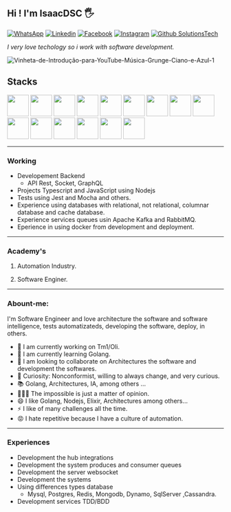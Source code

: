## Hi ! I'm IsaacDSC 🖐️

 [![WhatsApp](https://img.shields.io/badge/WhatsApp-25D366?style=for-the-badge&logo=whatsapp&logoColor=white)](https://api.whatsapp.com/send?phone=5524988180688) [![Linkedin](https://img.shields.io/badge/LinkedIn-0077B5?style=for-the-badge&logo=linkedin&logoColor=white)](https://www.linkedin.com/in/isaac-dsc-b28600175/) [![Facebook](https://img.shields.io/badge/Facebook-1877F2?style=for-the-badge&logo=facebook&logoColor=white)](https://www.facebook.com/isaacdsc/) [![Instagram](https://img.shields.io/badge/Instagram-E4405F?style=for-the-badge&logo=instagram&logoColor=white)](https://www.instagram.com/isaacdsc/) [![Github SolutionsTech](https://img.shields.io/badge/GitHub-100000?style=for-the-badge&logo=github&logoColor=white)](https://github.com/solutionsTech10/)

*I very love techology so i work with software development.*

![Vinheta-de-Introdução-para-YouTube-Música-Grunge-Ciano-e-Azul-_1_](https://user-images.githubusercontent.com/56350331/175792459-b4be6820-02e7-441d-b847-b509187e4900.gif)

## Stacks  

<div style="display: inline_block">
  <img src="https://cdn.jsdelivr.net/gh/devicons/devicon/icons/bash/bash-original.svg" width="50" />
<img src="https://cdn.jsdelivr.net/gh/devicons/devicon/icons/typescript/typescript-original.svg" width="50" />
<img src="https://cdn.jsdelivr.net/gh/devicons/devicon/icons/go/go-original.svg" width="50"/> <img src="https://cdn.jsdelivr.net/gh/devicons/devicon/icons/nodejs/nodejs-original.svg" width="50" />
<img src="https://cdn.jsdelivr.net/gh/devicons/devicon/icons/python/python-original.svg" width="50" />
<img src="https://cdn.jsdelivr.net/gh/devicons/devicon/icons/docker/docker-original.svg" width="50" />
<img src="https://cdn.jsdelivr.net/gh/devicons/devicon/icons/git/git-original.svg" width="50" />
<img src="https://cdn.jsdelivr.net/gh/devicons/devicon/icons/jest/jest-plain.svg" width="50" />
<img src="https://cdn.jsdelivr.net/gh/devicons/devicon/icons/mysql/mysql-original.svg" width="50" />
<img src="https://cdn.jsdelivr.net/gh/devicons/devicon/icons/postgresql/postgresql-original.svg"  width="50"/>
<img src="https://cdn.jsdelivr.net/gh/devicons/devicon/icons/mongodb/mongodb-original.svg" width="50"/>
<img src="https://cdn.jsdelivr.net/gh/devicons/devicon/icons/microsoftsqlserver/microsoftsqlserver-plain.svg" width="50"/>
<img src="https://cdn.jsdelivr.net/gh/devicons/devicon/icons/redis/redis-original.svg" width="50"/>         
<img src="https://cdn.jsdelivr.net/gh/devicons/devicon/icons/socketio/socketio-original.svg" width="50"/>
<img src="https://cdn.jsdelivr.net/gh/devicons/devicon/icons/apachekafka/apachekafka-original.svg" width="50"/>
<br>


----

### Working

- Developement Backend 
  - API Rest, Socket, GraphQL
- Projects Typescript and JavaScript using Nodejs
- Tests using Jest and Mocha and others.
- Experience using databases with relational, not relational, columnar database and cache database.
- Experience services queues usin Apache Kafka and RabbitMQ.
- Eperience in using docker from development and deployment.
 
 <hr>

###  Academy's

  1. Automation Industry.

  2. Software Enginer.

<hr>


### Abount-me:

I'm Software Engineer and love architecture the software and software intelligence, tests automatizateds, developing the software, deploy, in others.

- 🔭 I am currently working on Tm1/Oli.
- 🌱 I am currently learning Golang.
- 👯 I am looking to collaborate on Architectures the software and development the softwares.
- 🤔  Curiosity: Nonconformist, willing to always change, and very curious.
- 📚 Golang, Architectures, IA, among others ...
- 🧑🏻‍🚀 The impossible is just a matter of opinion.
- 😄 I like Golang, Nodejs, Elixir, Architectures among others...
- ⚡ I like of many challenges all the time. 
- 😡 I hate repetitive because I have a culture of automation.

<hr>

### Experiences 

- Development the hub integrations
- Development the system produces and consumer queues
- Development the server websocket
- Development the systems
- Using differences types database 
  - Mysql, Postgres, Redis, Mongodb, Dynamo, SqlServer ,Cassandra.
- Development services TDD/BDD

